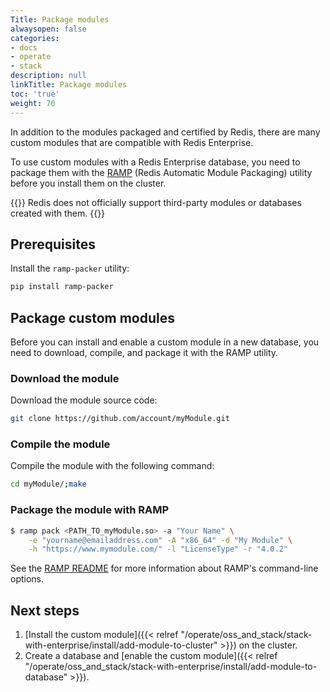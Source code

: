 ```yaml
---
Title: Package modules
alwaysopen: false
categories:
- docs
- operate
- stack
description: null
linkTitle: Package modules
toc: 'true'
weight: 70
---
```


In addition to the modules packaged and certified by Redis, there are many custom modules that are compatible with Redis Enterprise. 

To use custom modules with a Redis Enterprise database, you need to package them with the [RAMP](https://github.com/RedisLabs/RAMP) (Redis Automatic Module Packaging) utility before you install them on the cluster.

{{<warning>}}
Redis does not officially support third-party modules or databases created with them.
{{</warning>}}

## Prerequisites

Install the `ramp-packer` utility:

```sh
pip install ramp-packer
```

## Package custom modules

Before you can install and enable a custom module in a new database, you need to download, compile, and package it with the RAMP utility.

### Download the module

Download the module source code:

```sh
git clone https://github.com/account/myModule.git
```

### Compile the module

Compile the module with the following command:

```sh
cd myModule/;make
```

### Package the module with RAMP

```sh
$ ramp pack <PATH_TO_myModule.so> -a "Your Name" \
    -e "yourname@emailaddress.com" -A "x86_64" -d "My Module" \
    -h "https://www.mymodule.com/" -l "LicenseType" -r "4.0.2"
```

See the [RAMP README](https://github.com/RedisLabsModules/RAMP#command-line-mode) for more information about RAMP's command-line options.

## Next steps

1. [Install the custom module]({{< relref "/operate/oss_and_stack/stack-with-enterprise/install/add-module-to-cluster" >}}) on the cluster.
1. Create a database and [enable the custom module]({{< relref "/operate/oss_and_stack/stack-with-enterprise/install/add-module-to-database" >}}).